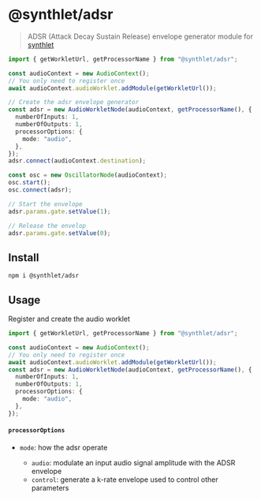 # @synthlet/adsr

> ADSR (Attack Decay Sustain Release) envelope generator module for [synthlet](https://github.com/danigb/synthlet)

```ts
import { getWorkletUrl, getProcessorName } from "@synthlet/adsr";

const audioContext = new AudioContext();
// You only need to register once
await audioContext.audioWorklet.addModule(getWorkletUrl());

// Create the adsr envelope generator
const adsr = new AudioWorkletNode(audioContext, getProcessorName(), {
  numberOfInputs: 1,
  numberOfOutputs: 1,
  processorOptions: {
    mode: "audio",
  },
});
adsr.connect(audioContext.destination);

const osc = new OscillatorNode(audioContext);
osc.start();
osc.connect(adsr);

// Start the envelope
adsr.params.gate.setValue(1);

// Release the envelop
adsr.params.gate.setValue(0);
```

## Install

```
npm i @synthlet/adsr
```

## Usage

Register and create the audio worklet

```ts
import { getWorkletUrl, getProcessorName } from "@synthlet/adsr";

const audioContext = new AudioContext();
// You only need to register once
await audioContext.audioWorklet.addModule(getWorkletUrl());
const adsr = new AudioWorkletNode(audioContext, getProcessorName(), {
  numberOfInputs: 1,
  numberOfOutputs: 1,
  processorOptions: {
    mode: "audio",
  },
});
```

#### `processorOptions`

- `mode`: how the adsr operate

  - `audio`: modulate an input audio signal amplitude with the ADSR envelope
  - `control`: generate a k-rate envelope used to control other parameters
